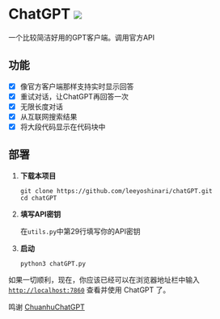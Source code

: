 # ChatGPT ![](https://visitor-badge.glitch.me/badge?page_id=leeyoshinari)
一个比较简洁好用的GPT客户端。调用官方API

## 功能
- [x] 像官方客户端那样支持实时显示回答
- [x] 重试对话，让ChatGPT再回答一次
- [x] 无限长度对话
- [x] 从互联网搜索结果
- [x] 将大段代码显示在代码块中

## 部署
1. **下载本项目**

	```shell
	git clone https://github.com/leeyoshinari/chatGPT.git
	cd chatGPT
	```

2. **填写API密钥**

	在`utils.py`中第29行填写你的API密钥

3. **启动**

	```shell
	python3 chatGPT.py
	```

如果一切顺利，现在，你应该已经可以在浏览器地址栏中输入 [`http://localhost:7860`](http://localhost:7860) 查看并使用 ChatGPT 了。

鸣谢 [ChuanhuChatGPT](https://github.com/GaiZhenbiao/ChuanhuChatGPT)
